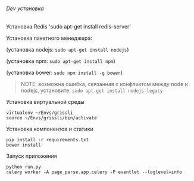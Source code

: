 ###### Dev установка
Установка Redis
'sudo apt-get install redis-server'

Установка пакетного менеджера:

(установка nodejs: `sudo apt-get install nodejs`)

(установка npm: `sudo apt-get install npm`)

(установка bower: `sudo npm install -g bower`)
> NOTE: возможна ошибка, связанная с конфликтом между node и nodejs, установите: `sudo apt-get install nodejs-legacy`

Установка виртуальной среды
```
virtualenv ~/Envs/grissli
source ~/Envs/grissli/bin/activate
```

Установка компонентов и статики
```
pip install -r requirements.txt
bower install
```

Запуск приложения
```
python run.py
celery worker -A page_parse.app.celery -P eventlet --loglevel=info
```
